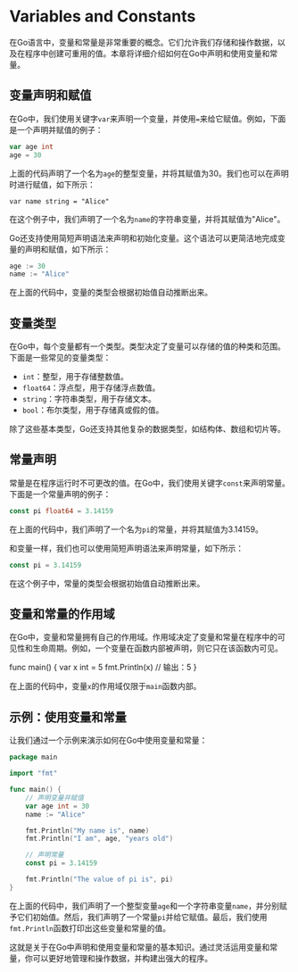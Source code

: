 # Variables and Constants

在Go语言中，变量和常量是非常重要的概念。它们允许我们存储和操作数据，以及在程序中创建可重用的值。本章将详细介绍如何在Go中声明和使用变量和常量。

## 变量声明和赋值

在Go中，我们使用关键字`var`来声明一个变量，并使用`=`来给它赋值。例如，下面是一个声明并赋值的例子：
``` go
var age int
age = 30
```
上面的代码声明了一个名为`age`的整型变量，并将其赋值为30。我们也可以在声明时进行赋值，如下所示：

`var name string = "Alice"`

在这个例子中，我们声明了一个名为`name`的字符串变量，并将其赋值为"Alice"。

Go还支持使用简短声明语法来声明和初始化变量。这个语法可以更简洁地完成变量的声明和赋值，如下所示：
    
``` go
age := 30
name := "Alice"
```

在上面的代码中，变量的类型会根据初始值自动推断出来。

## 变量类型

在Go中，每个变量都有一个类型。类型决定了变量可以存储的值的种类和范围。下面是一些常见的变量类型：

- `int`：整型，用于存储整数值。
- `float64`：浮点型，用于存储浮点数值。
- `string`：字符串类型，用于存储文本。
- `bool`：布尔类型，用于存储真或假的值。

除了这些基本类型，Go还支持其他复杂的数据类型，如结构体、数组和切片等。

## 常量声明

常量是在程序运行时不可更改的值。在Go中，我们使用关键字`const`来声明常量。下面是一个常量声明的例子：
``` go
const pi float64 = 3.14159
```
在上面的代码中，我们声明了一个名为`pi`的常量，并将其赋值为3.14159。

和变量一样，我们也可以使用简短声明语法来声明常量，如下所示：

``` go
const pi = 3.14159
```

在这个例子中，常量的类型会根据初始值自动推断出来。

## 变量和常量的作用域

在Go中，变量和常量拥有自己的作用域。作用域决定了变量和常量在程序中的可见性和生命周期。例如，一个变量在函数内部被声明，则它只在该函数内可见。

func main() {
    var x int = 5
    fmt.Println(x) // 输出：5
}

在上面的代码中，变量`x`的作用域仅限于`main`函数内部。

## 示例：使用变量和常量

让我们通过一个示例来演示如何在Go中使用变量和常量：

``` go
package main

import "fmt"

func main() {
    // 声明变量并赋值
    var age int = 30
    name := "Alice"

    fmt.Println("My name is", name)
    fmt.Println("I am", age, "years old")

    // 声明常量
    const pi = 3.14159

    fmt.Println("The value of pi is", pi)
}
```

在上面的代码中，我们声明了一个整型变量`age`和一个字符串变量`name`，并分别赋予它们初始值。然后，我们声明了一个常量`pi`并给它赋值。最后，我们使用`fmt.Println`函数打印出这些变量和常量的值。

这就是关于在Go中声明和使用变量和常量的基本知识。通过灵活运用变量和常量，你可以更好地管理和操作数据，并构建出强大的程序。
